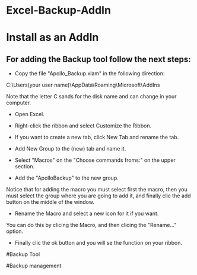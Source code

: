 # Excel-Backup-AddIn

# Install as an AddIn

## For adding the Backup tool follow the next steps:


- Copy the file "Apollo_Backup.xlam" in the following direction:

C:\Users\(your user name)\AppData\Roaming\Microsoft\AddIns

Note that the letter C sands for the disk name and can
change in your computer.
  
- Open Excel.

- Right-click the ribbon and select Customize the Ribbon.

- If you want to create a new tab, click New Tab and rename the tab.

- Add New Group to the (new) tab and name it.

- Select "Macros" on the "Choose commands froms:" on the upper section.

- Add the "ApolloBackup" to the new group.

Notice that for adding the macro you must select first the macro, then
you must select the group where you are going to add it, and finally 
clic the add button on the middle of the window.

- Rename the Macro and select a new icon for it if you want.

You can do this by clicing the Macro, and then clicing the "Rename..." option.

- Finally clic the ok button and you will se the function on your ribbon.





#Backup Tool

#Backup management

